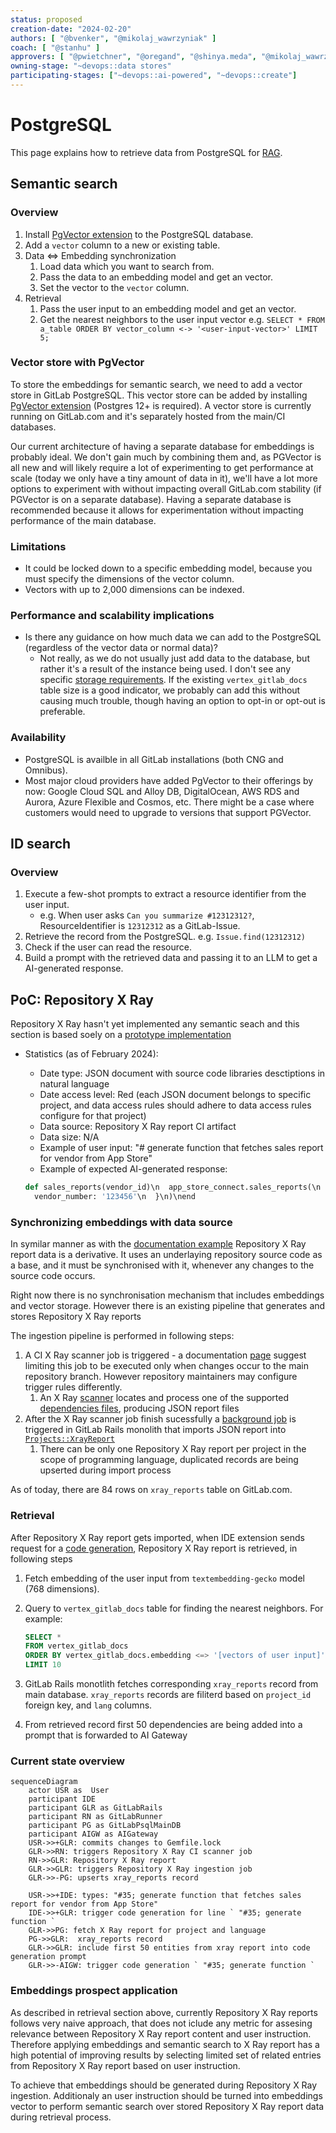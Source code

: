 ```yaml
---
status: proposed
creation-date: "2024-02-20"
authors: [ "@bvenker", "@mikolaj_wawrzyniak" ]
coach: [ "@stanhu" ]
approvers: [ "@pwietchner", "@oregand", "@shinya.meda", "@mikolaj_wawrzyniak" ]
owning-stage: "~devops::data stores"
participating-stages: ["~devops::ai-powered", "~devops::create"]
---
```


# PostgreSQL

This page explains how to retrieve data from PostgreSQL for [RAG](index.md).

## Semantic search

### Overview

1. Install [PgVector extension](#vector-store-with-pgvector) to the PostgreSQL database.
1. Add a `vector` column to a new or existing table.
1. Data <=> Embedding synchronization
    1. Load data which you want to search from.
    1. Pass the data to an embedding model and get an vector.
    1. Set the vector to the `vector` column.
1. Retrieval
    1. Pass the user input to an embedding model and get an vector.
    1. Get the nearest neighbors to the user input vector e.g. `SELECT * FROM a_table ORDER BY vector_column <-> '<user-input-vector>' LIMIT 5;`

### Vector store with PgVector

To store the embeddings for semantic search, we need to add a vector store in GitLab PostgreSQL.
This vector store can be added by installing [PgVector extension](https://github.com/pgvector/pgvector) (Postgres 12+ is required).
A vector store is currently running on GitLab.com and it's separately hosted from the main/CI databases.

Our current architecture of having a separate database for embeddings is probably ideal. We don't gain much by combining them and, as PGVector is all new and will likely require a lot of experimenting to get performance at scale (today we only have a tiny amount of data in it), we'll have a lot more options to experiment with without impacting overall GitLab.com stability (if PGVector is on a separate database). Having a separate database is recommended because it allows for experimentation without impacting performance of the main database.

### Limitations

- It could be locked down to a specific embedding model, because you must specify the dimensions of the vector column.
- Vectors with up to 2,000 dimensions can be indexed.

### Performance and scalability implications

- Is there any guidance on how much data we can add to the PostgreSQL (regardless of the vector data or normal data)?
  - Not really, as we do not usually just add data to the database, but rather it's a result of the instance being used. I don't see any specific [storage requirements](../../../install/requirements.md#storage). If the existing `vertex_gitlab_docs` table size is a good indicator, we probably can add this without causing much trouble, though having an option to opt-in or opt-out is preferable.

### Availability

- PostgreSQL is availble in all GitLab installations (both CNG and Omnibus).
- Most major cloud providers have added PgVector to their offerings by now: Google Cloud SQL and Alloy DB, DigitalOcean, AWS RDS and Aurora, Azure Flexible and Cosmos, etc. There might be a case where customers would need to upgrade to versions that support PGVector.

## ID search

### Overview

1. Execute a few-shot prompts to extract a resource identifier from the user input.
    - e.g. When user asks `Can you summarize #12312312?`, ResourceIdentifier is `12312312` as a GitLab-Issue.
1. Retrieve the record from the PostgreSQL. e.g. `Issue.find(12312312)`
1. Check if the user can read the resource.
1. Build a prompt with the retrieved data and passing it to an LLM to get a AI-generated response.

## PoC: Repository X Ray

Repository X Ray hasn't yet implemented any semantic seach and this section is based soely on a [prototype implementation](https://gitlab.com/gitlab-org/gitlab/-/merge_requests/142912)

- Statistics (as of February 2024):
  - Date type: JSON document with source code libraries desctiptions in natural language
  - Date access level: Red (each JSON document belongs to specific project, and data access rules should adhere to data access rules configure for that project)
  - Data source: Repository X Ray report CI artifact
  - Data size: N/A
  - Example of user input: "# generate function that fetches sales report for vendor from App Store"
  - Example of expected AI-generated response:
  
  ```python
  def sales_reports(vendor_id)\n  app_store_connect.sales_reports(\n  filter: {\n    report_type: 'SALES',\n    report_sub_type: 'SUMMARY',\n    frequency: 'DAILY',
    vendor_number: '123456'\n  }\n)\nend
    ```

### Synchronizing embeddings with data source

In symilar manner as with the [documentation example](../gitlab_duo_rag/postgresql.md#retrieve-gitlab-documentation) Repository X Ray report data is a derivative. It uses an underlaying repository source code as a base,
and it must be synchronised with it, whenever any changes to the source code occurs.

Right now there is no synchronisation mechanism that includes embeddings and vector storage. However there is an existing pipeline that generates and stores Repository X Ray reports

The ingestion pipeline is performed in following steps:

1. A CI X Ray scanner job is triggered - a documentation [page](../../../user/project/repository/code_suggestions/repository_xray.md#enable-repository-x-ray) suggest limiting this job to be executed only when changes occur to the main repository branch. However repository maintainers may configure trigger rules differently.
   1. An X Ray [scanner](https://gitlab.com/gitlab-org/code-creation/repository-x-ray) locates and process one of the supported [dependencies files](../../../user/project/repository/code_suggestions/repository_xray.md#supported-languages-and-package-managers), producing JSON report files
1. After the X Ray scanner job finish sucessfully a [background job](https://gitlab.com/gitlab-org/gitlab/-/blob/c6b2f18eaf0b78a4e0012e88f28d643eb0dfb1c2/ee/app/workers/ai/store_repository_xray_worker.rb#L18) is triggered in GitLab Rails monolith that imports JSON report into [`Projects::XrayReport`](https://gitlab.com/gitlab-org/gitlab/-/blob/bc2ad40b4b026dd359e289cf2dc232de1a2d3227/ee/app/models/projects/xray_report.rb#L22)
   1. There can be only one Repository X Ray report per project in the scope of programming language, duplicated records are being upserted during import process

As of today, there are 84 rows on `xray_reports` table on GitLab.com.

### Retrieval

After Repository X Ray report gets imported, when IDE extension sends request for a [code generation](../../../user/project/repository/code_suggestions/index.md), Repository X Ray report is retrieved, in following steps

1. Fetch embedding of the user input from `textembedding-gecko` model (768 dimensions).
1. Query to `vertex_gitlab_docs` table for finding the nearest neighbors. For example:

   ```sql
   SELECT *
   FROM vertex_gitlab_docs
   ORDER BY vertex_gitlab_docs.embedding <=> '[vectors of user input]'               -- nearest neighbors by cosine distance
   LIMIT 10
   ```

1. GitLab Rails monotlith fetches corresponding `xray_reports` record from main database. `xray_reports` records are filiterd based on `project_id` foreign key, and `lang` columns.
1. From retrieved record first 50 dependencies are being added into a prompt that is forwarded to AI Gateway

### Current state overview

```mermaid
sequenceDiagram
    actor USR as  User
    participant IDE
    participant GLR as GitLabRails
    participant RN as GitLabRunner
    participant PG as GitLabPsqlMainDB
    participant AIGW as AIGateway
    USR->>+GLR: commits changes to Gemfile.lock
    GLR->>RN: triggers Repository X Ray CI scanner job
    RN->>GLR: Repository X Ray report
    GLR->>GLR: triggers Repository X Ray ingestion job
    GLR->>-PG: upserts xray_reports record

    USR->>+IDE: types: "#35; generate function that fetches sales report for vendor from App Store"
    IDE->>+GLR: trigger code generation for line ` "#35; generate function `
    GLR->>PG: fetch X Ray report for project and language
    PG->>GLR:  xray_reports record
    GLR->>GLR: include first 50 entities from xray report into code generation prompt
    GLR->>-AIGW: trigger code generation ` "#35; generate function `
```

### Embeddings prospect application

As described in retrieval section above, currently Repository X Ray reports follows very naive approach, that does not iclude any metric for assesing relevance between Repository X Ray report content and user instruction. Therefore applying embeddings and semantic search to X Ray report has a high potential of improving results by selecting limited set of related entries from Repository X Ray report based on user instruction.

To achieve that embeddings should be generated during Repository X Ray ingestion. Additionaly an user instruction should be turned into embeddings vector to perform semantic search over stored Repository X Ray report data during retrieval process.
